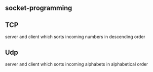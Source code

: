 ## socket-programming
## TCP 
server and client which sorts incoming numbers in descending order
## Udp 
server and client which sorts incoming alphabets in alphabetical order
